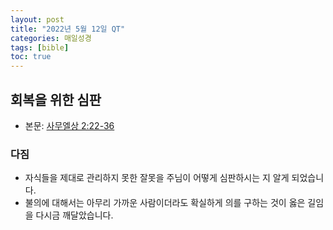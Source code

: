 ```yaml
---
layout: post
title: "2022년 5월 12일 QT"
categories: 매일성경
tags: [bible]
toc: true
---
```


## 회복을 위한 심판
- 본문: [사무엘상 2:22-36](https://www.bskorea.or.kr/bible/korbibReadpage.php?version=SAENEW&book=1sa&chap=2&sec=22&cVersion=&fontSize=15px&fontWeight=normal#focus)

### 다짐
- 자식들을 제대로 관리하지 못한 잘못을 주님이 어떻게 심판하시는 지 알게 되었습니다.
- 불의에 대해서는 아무리 가까운 사람이더라도 확실하게 의를 구하는 것이 옳은 길임을 다시금 깨달았습니다.
